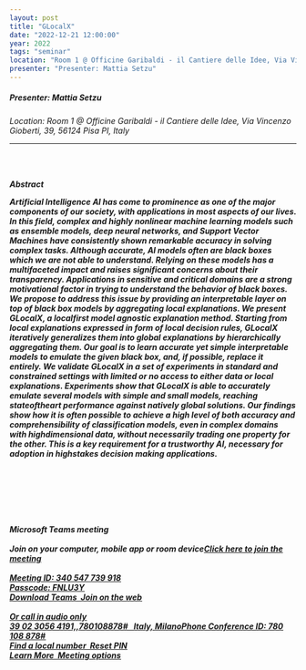 ```yaml
---
layout: post
title: "GLocalX"
date: "2022-12-21 12:00:00"
year: 2022
tags: "seminar"
location: "Room 1 @ Officine Garibaldi - il Cantiere delle Idee, Via Vincenzo Gioberti, 39, 56124 Pisa PI, Italy"
presenter: "Presenter: Mattia Setzu"
---
```

<h5>Presenter: Mattia Setzu</h5>
<em>Location: Room 1 @ Officine Garibaldi - il Cantiere delle Idee, Via Vincenzo Gioberti, 39, 56124 Pisa PI, Italy<em>
<br>
<hr>
<br><br><p><strong>Abstract<strong><br><p><p><strong><strong>Artificial Intelligence AI has come to prominence as one of the major components of our society, with applications in most aspects of our lives. In this field, complex and highly nonlinear machine learning models such as ensemble models, deep neural networks, and Support Vector Machines have consistently shown remarkable accuracy in solving complex tasks. Although accurate, AI models often are black boxes which we are not able to understand. Relying on these models has a multifaceted impact and raises significant concerns about their transparency. Applications in sensitive and critical domains are a strong motivational factor in trying to understand the behavior of black boxes. We propose to address this issue by providing an interpretable layer on top of black box models by aggregating local explanations. We present GLocalX, a localfirst model agnostic explanation method. Starting from local explanations expressed in form of local decision rules, GLocalX iteratively generalizes them into global explanations by hierarchically aggregating them. Our goal is to learn accurate yet simple interpretable models to emulate the given black box, and, if possible, replace it entirely. We validate GLocalX in a set of experiments in standard and constrained settings with limited or no access to either data or local explanations. Experiments show that GLocalX is able to accurately emulate several models with simple and small models, reaching stateoftheart performance against natively global solutions. Our findings show how it is often possible to achieve a high level of both accuracy and comprehensibility of classification models, even in complex domains with highdimensional data, without necessarily trading one property for the other. This is a key requirement for a trustworthy AI, necessary for adoption in highstakes decision making applications.<br><p><br><br><br><br><br><br>Microsoft Teams meeting<br><br><b>Join on your computer, mobile app or room device<b><a hrefhttps:teams.microsoft.comlmeetupjoin193a9a85abed0d8544a8bc86e6f8f42e599d40thread.tacv21671204581740context7b22Tid223a22c7456b31a22047f5be52473828670aa1222c22Oid223a22729b4d16056746a8a742d2ae1bf09a4a227d><u>Click here to join the meeting<u><a><br><br>Meeting ID: 340 547 739 918<br>Passcode: FNLU3Y<br><a hrefhttps:www.microsoft.comenusmicrosoftteamsdownloadapp><u>Download Teams<u><a>  <a hrefhttps:www.microsoft.commicrosoftteamsjoinameeting><u>Join on the web<u><a><br><br><b>Or call in audio only<b><br><a><u>39 02 3056 4191,,780108878#<u><a>   Italy, MilanoPhone Conference ID: 780 108 878#<br><a hrefhttps:dialin.teams.microsoft.come80d62af367c4976959661ef054e4984id780108878><u>Find a local number<u><a>  <a hrefhttps:dialin.teams.microsoft.comusppstnconferencing><u>Reset PIN<u><a><br><a hrefhttps:aka.msJoinTeamsMeeting><u>Learn More<u><a>  <a hrefhttps:teams.microsoft.commeetingOptionsorganizerId729b4d16056746a8a742d2ae1bf09a4atenantIdc7456b31a22047f5be52473828670aa1threadId199a85abed0d8544a8bc86e6f8f42e599dthread.tacv2messageId1671204581740languageenUS><u>Meeting options<u><a>
                